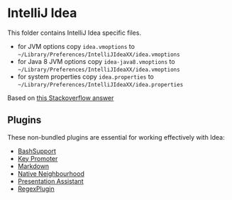 IntelliJ Idea
=============

This folder contains IntelliJ Idea specific files.

  * for JVM options copy `idea.vmoptions` to `~/Library/Preferences/IntelliJIdeaXX/idea.vmoptions` 
  * for Java 8 JVM options copy `idea-java8.vmoptions` to `~/Library/Preferences/IntelliJIdeaXX/idea.vmoptions`
  * for system properties copy `idea.properties` to `~/Library/Preferences/IntelliJIdeaXX/idea.properties`

Based on [this Stackoverflow answer](http://stackoverflow.com/questions/13578062/how-to-increase-ide-memory-limit-in-intellij-idea-on-mac/13581526#13581526)


Plugins
-------

These non-bundled plugins are essential for working effectively with Idea:

  * [BashSupport](https://plugins.jetbrains.com/plugin/4230)
  * [Key Promoter](https://plugins.jetbrains.com/plugin/4455)
  * [Markdown](https://plugins.jetbrains.com/plugin/5970)
  * [Native Neighbourhood](https://plugins.jetbrains.com/plugin/38)
  * [Presentation Assistant](https://plugins.jetbrains.com/plugin/7345)
  * [RegexPlugin](https://plugins.jetbrains.com/plugin/19)
  